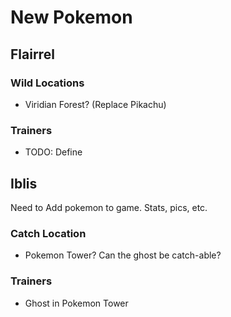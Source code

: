 # New Pokemon

## Flairrel
### Wild Locations
- Viridian Forest? (Replace Pikachu)

### Trainers
- TODO: Define

## Iblis
Need to Add pokemon to game. Stats, pics, etc.

### Catch Location
- Pokemon Tower? Can the ghost be catch-able?

### Trainers
- Ghost in Pokemon Tower
